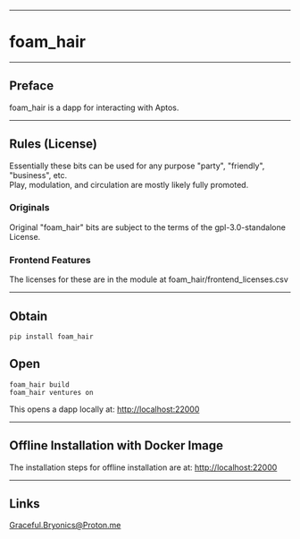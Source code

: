 
---

# foam_hair

---

## Preface
foam_hair is a dapp for interacting with Aptos.  

---

## Rules (License) 
Essentially these bits can be used for any 
purpose "party", "friendly", "business", etc.  
Play, modulation, and circulation are mostly likely fully promoted.

### Originals
Original "foam_hair" bits are subject to the terms of the
gpl-3.0-standalone License.

### Frontend Features
The licenses for these are in the module at foam_hair/frontend_licenses.csv  

---

## Obtain
```
pip install foam_hair
```

## Open
```
foam_hair build
foam_hair ventures on
```

This opens a dapp locally at: 
[http://localhost:22000](http://localhost:22000)


******

## Offline Installation with Docker Image
The installation steps for offline installation are at:
[http://localhost:22000](http://localhost:22000)

******

## Links
Graceful.Bryonics@Proton.me

